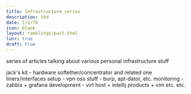 ```yaml
---
title: infrastructure series
description: tbd
date: 1/1/70
icon: blank
layout: ramblings/post.html
lunr: true
draft: true
---
```

series of articles talking about various personal infrastructure stuff

jack's kit - hardware
softether/concentrator and related one liners/interfaces setup - vpn
oss stuff - burp, apt-dator, etc.
monitoring - zabbix + grafana
development - virt host + intellij products + vim
etc.
etc.
